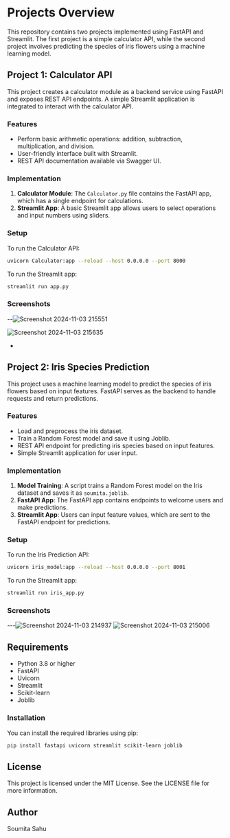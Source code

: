 


# Projects Overview

This repository contains two projects implemented using FastAPI and Streamlit. The first project is a simple calculator API, while the second project involves predicting the species of iris flowers using a machine learning model.

## Project 1: Calculator API

This project creates a calculator module as a backend service using FastAPI and exposes REST API endpoints. A simple Streamlit application is integrated to interact with the calculator API.

### Features
- Perform basic arithmetic operations: addition, subtraction, multiplication, and division.
- User-friendly interface built with Streamlit.
- REST API documentation available via Swagger UI.

### Implementation

1. **Calculator Module**: The `Calculator.py` file contains the FastAPI app, which has a single endpoint for calculations.
2. **Streamlit App**: A basic Streamlit app allows users to select operations and input numbers using sliders.

### Setup

To run the Calculator API:
```bash
uvicorn Calculator:app --reload --host 0.0.0.0 --port 8000
```

To run the Streamlit app:
```bash
streamlit run app.py
```

### Screenshots

--![Screenshot 2024-11-03 215551](https://github.com/user-attachments/assets/2e261723-a690-4e5f-9446-07bf687ef035)


![Screenshot 2024-11-03 215635](https://github.com/user-attachments/assets/1e54429b-3d42-44c7-91da-06fbd18b7fc5)


-

## Project 2: Iris Species Prediction

This project uses a machine learning model to predict the species of iris flowers based on input features. FastAPI serves as the backend to handle requests and return predictions.

### Features
- Load and preprocess the iris dataset.
- Train a Random Forest model and save it using Joblib.
- REST API endpoint for predicting iris species based on input features.
- Simple Streamlit application for user input.

### Implementation

1. **Model Training**: A script trains a Random Forest model on the Iris dataset and saves it as `soumita.joblib`.
2. **FastAPI App**: The FastAPI app contains endpoints to welcome users and make predictions.
3. **Streamlit App**: Users can input feature values, which are sent to the FastAPI endpoint for predictions.

### Setup

To run the Iris Prediction API:
```bash
uvicorn iris_model:app --reload --host 0.0.0.0 --port 8001
```

To run the Streamlit app:
```bash
streamlit run iris_app.py
```

### Screenshots


---![Screenshot 2024-11-03 214937](https://github.com/user-attachments/assets/839bbd43-1ed5-455a-93c6-5fbfa1477aa8)
![Screenshot 2024-11-03 215006](https://github.com/user-attachments/assets/d65ae53f-b879-4085-998b-72adfcb1307c)



## Requirements

- Python 3.8 or higher
- FastAPI
- Uvicorn
- Streamlit
- Scikit-learn
- Joblib

### Installation

You can install the required libraries using pip:

```bash
pip install fastapi uvicorn streamlit scikit-learn joblib
```

## License

This project is licensed under the MIT License. See the LICENSE file for more information.

## Author

Soumita Sahu


